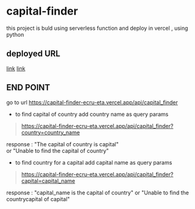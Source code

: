 # capital-finder

this project is buld using serverless function and deploy in vercel ,
using python 


## deployed URL
[link](https://capital-finder-ecru-eta.vercel.app/api/capital_finder)
[link](https://capital-finder-git-serverless-abdelrahmanelatrash.vercel.app/api/capital_finder)

## END POINT 
go to url https://capital-finder-ecru-eta.vercel.app/api/capital_finder

- to find capital of country add country name as query params 
> https://capital-finder-ecru-eta.vercel.app/api/capital_finder?country=country_name

response : "The capital of country is capital"  
         or "Unable to find the capital of country"

- to find country for a capital add capital name as query params
> https://capital-finder-ecru-eta.vercel.app/api/capital_finder?capital=capital_name

response : "capital_name is the capital of country"
         or "Unable to find the countrycapital of capital"
